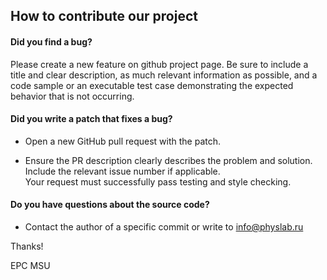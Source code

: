 ## How to contribute our project

#### **Did you find a bug?**

Please create a new feature on github project page. Be sure to include a title and clear 
description, as much relevant information as possible, and a code sample or an executable test case 
demonstrating the expected behavior that is not occurring.

#### **Did you write a patch that fixes a bug?**

* Open a new GitHub pull request with the patch.

* Ensure the PR description clearly describes the problem and solution. Include the relevant issue number if 
applicable.  
Your request must successfully pass testing and style checking.

#### **Do you have questions about the source code?**

* Contact the author of a specific commit or write to info@physlab.ru 

Thanks!

EPC MSU
